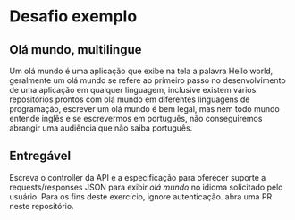 # Desafio exemplo

## Olá mundo, multilingue
Um olá mundo é uma aplicação que exibe na tela a palavra Hello world, geralmente um olá mundo se refere ao primeiro passo no desenvolvimento de uma aplicação em qualquer linguagem, inclusive existem vários repositórios prontos com olá mundo em diferentes linguagens de programação, escrever um olá mundo é bem legal, mas nem todo mundo entende inglês e se escrevermos em português, não conseguiremos abrangir uma audiência que não saiba português.

## Entregável
Escreva o controller da API e a especificação para oferecer suporte a requests/responses JSON para exibir *olá mundo* no idioma solicitado pelo usuário. Para os fins deste exercício, ignore autenticação. abra uma PR neste repositório.
